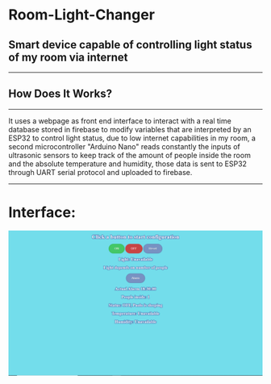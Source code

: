 # Room-Light-Changer
Smart device capable of controlling light status of my room via internet 
---
---
## How Does It Works?
---
It uses a webpage as front end interface to interact with a real time database stored in firebase to modify variables that are interpreted by an ESP32 to control light status, due to low internet capabilities in my room, a second microcontroller "Arduino Nano" reads constantly the inputs of ultrasonic sensors to keep track of the amount of people inside the room and the absolute temperature and humidity, those data is sent to ESP32 through UART serial protocol and uploaded to firebase.

---
# Interface:

![](https://github.com/PaoloReyes254/Room-Light-Changer/blob/main/Images/Interface.PNG?raw=true)